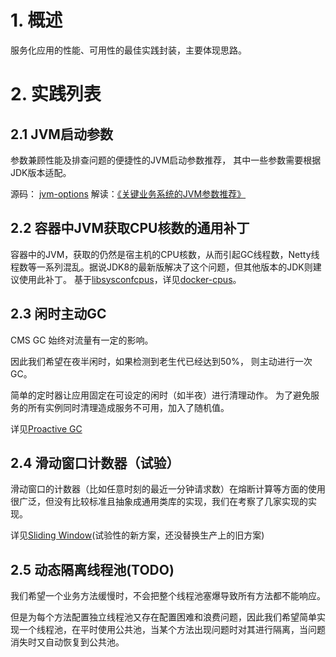 # 1. 概述

服务化应用的性能、可用性的最佳实践封装，主要体现思路。

# 2. 实践列表

## 2.1 JVM启动参数

参数兼顾性能及排查问题的便捷性的JVM启动参数推荐， 其中一些参数需要根据JDK版本适配。

源码： [jvm-options](https://github.com/vipshop/vjtools/blob/master/vjstar/src/main/script/jvm-options)
解读：[《关键业务系统的JVM参数推荐》](http://calvin1978.blogcn.com/?p=1602)

## 2.2 容器中JVM获取CPU核数的通用补丁

容器中的JVM，获取的仍然是宿主机的CPU核数，从而引起GC线程数，Netty线程数等一系列混乱。据说JDK8的最新版解决了这个问题，但其他版本的JDK则建议使用此补丁。
基于[libsysconfcpus](https://github.com/obmarg/libsysconfcpus)，详见[docker-cpus](https://github.com/vipshop/vjtools/blob/master/vjstar/src/main/script/docker-cpus)。

## 2.3 闲时主动GC

CMS GC 始终对流量有一定的影响。

因此我们希望在夜半闲时，如果检测到老生代已经达到50%， 则主动进行一次GC。

简单的定时器让应用固定在可设定的闲时（如半夜）进行清理动作。 为了避免服务的所有实例同时清理造成服务不可用，加入了随机值。

详见[Proactive GC](https://github.com/vipshop/vjtools/tree/master/vjstar/src/main/java/com/vip/vjstar/gc)

## 2.4 滑动窗口计数器（试验）

滑动窗口的计数器（比如任意时刻的最近一分钟请求数）在熔断计算等方面的使用很广泛，但没有比较标准且抽象成通用类库的实现，我们在考察了几家实现的实现。

详见[Sliding Window](https://github.com/vipshop/vjtools/tree/master/vjstar/src/main/java/com/vip/vjstar/window)(试验性的新方案，还没替换生产上的旧方案)

## 2.5 动态隔离线程池(TODO)

我们希望一个业务方法缓慢时，不会把整个线程池塞爆导致所有方法都不能响应。

但是为每个方法配置独立线程池又存在配置困难和浪费问题，因此我们希望简单实现一个线程池，在平时使用公共池，当某个方法出现问题时对其进行隔离，当问题消失时又自动恢复到公共池。


